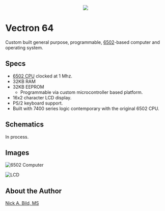 <p align="center">
<img src="https://raw.githubusercontent.com/nickbild/6502_os/master/img/vectron_logo_small.png">
</p>

# Vectron 64

Custom built general purpose, programmable, [6502](https://en.wikipedia.org/wiki/MOS_Technology_6502)-based computer and operating system.

## Specs

* [6502 CPU](https://en.wikipedia.org/wiki/MOS_Technology_6502) clocked at 1 Mhz.
* 32KB RAM
* 32KB EEPROM
  - Programmable via custom microcontroller based platform.
* 16x2 character LCD display.
* PS/2 keyboard support.
* Built with 7400 series logic contemporary with the original 6502 CPU.

## Schematics

In process.

## Images

![6502 Computer](https://raw.githubusercontent.com/nickbild/6502_os/master/img/20190324_202425.jpg)

![LCD](https://raw.githubusercontent.com/nickbild/6502_os/master/img/20181110_210151.jpg)

## About the Author

[Nick A. Bild, MS](https://nickbild79.firebaseapp.com/#!/)

